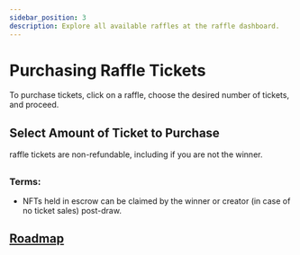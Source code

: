```yaml
---
sidebar_position: 3
description: Explore all available raffles at the raffle dashboard.
---
```


# Purchasing Raffle Tickets

To purchase tickets, click on a raffle, choose the desired number of tickets, and proceed.

## Select Amount of Ticket to Purchase
raffle tickets are non-refundable, including if you are not the winner.

## 

### Terms:

* NFTs held in escrow can be claimed by the winner or creator (in case of no ticket sales) post-draw.

## [Roadmap](../introduction/atlas-dapp/roadmap)